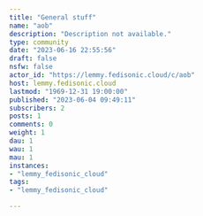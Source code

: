 ```yaml
---
title: "General stuff" 
name: "aob"
description: "Description not available."
type: community
date: "2023-06-16 22:55:56"
draft: false
nsfw: false
actor_id: "https://lemmy.fedisonic.cloud/c/aob"
host: lemmy.fedisonic.cloud
lastmod: "1969-12-31 19:00:00"
published: "2023-06-04 09:49:11"
subscribers: 2
posts: 1
comments: 0
weight: 1
dau: 1
wau: 1
mau: 1
instances:
- "lemmy_fedisonic_cloud"
tags: 
- "lemmy_fedisonic_cloud"

---
```

